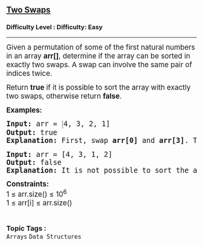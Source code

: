 <h2><a href="https://www.geeksforgeeks.org/problems/two-swaps--155623/1?itm_source=geeksforgeeks&itm_medium=article&itm_campaign=practice_card">Two Swaps</a></h2><h3>Difficulty Level : Difficulty: Easy</h3><hr><div class="problems_problem_content__Xm_eO"><p><span style="font-size: 14pt;">Given a permutation of some of the first natural numbers in an array <strong>arr[]</strong>, determine if the array can be sorted in exactly two swaps. A swap can involve the same pair of indices twice.</span></p>
<p><span style="font-size: 14pt;">Return <strong>true</strong> if it is possible to sort the array with exactly two swaps, otherwise return <strong>false</strong>.</span></p>
<p><span style="font-size: 14pt;"><strong>Examples:</strong></span></p>
<pre><span style="font-size: 14pt;"><strong>Input:</strong> arr = <span style="font-family: math;">[</span><span class="katex"><span class="katex-html" aria-hidden="true"><span class="base"><span class="mord">4</span><span class="mpunct">, </span><span class="mord">3</span><span class="mpunct">, </span><span class="mord">2</span><span class="mpunct">, </span><span class="mord">1]</span></span></span></span></span><br><span style="font-size: 14pt;"><strong>Output:</strong> true</span><br><span style="font-size: 14pt;"><strong>Explanation: </strong></span><span style="font-size: 14pt;">First, swap <strong>arr[0]</strong> and <strong>arr[3]</strong>. The array becomes <span style="font-family: math;">[</span><span class="katex"><span class="katex-html" aria-hidden="true"><span class="base"><span class="mord">1</span><span class="mpunct">, </span><span class="mord">3</span><span class="mpunct">, </span><span class="mord">2</span><span class="mpunct">, </span><span class="mord">4]</span></span></span></span>. </span><span style="font-size: 14pt;">Then, swap <strong>arr[1]</strong> and <strong>arr[2]</strong>. The array becomes [<span class="katex"><span class="katex-html" aria-hidden="true"><span class="base"><span class="mord">1</span><span class="mpunct">, </span><span class="mord">2</span><span class="mpunct">, </span><span class="mord">3</span><span class="mpunct">, </span><span class="mord">4],</span></span></span></span>&nbsp;which is sorted.</span></pre>
<pre><span style="font-size: 14pt;"><strong>Input:</strong> arr = <span class="katex"><span class="katex-mathml">[4, 3, 1, 2</span><span class="katex-html" aria-hidden="true"><span class="base"><span class="mord">]</span></span></span></span></span><br><span style="font-size: 14pt;"><strong>Output:</strong> false</span><br><span style="font-size: 14pt;"><strong>Explanation:</strong> It is not possible to sort the array with exactly two swaps.</span></pre>
<p><span style="font-size: 14pt;"><strong>Constraints:</strong></span><br><span style="font-size: 14pt;">1 ≤ arr.size() ≤ 10<sup>6</sup></span><br><span style="font-size: 14pt;">1 ≤ arr[i] ≤ arr.size()</span></p></div><br><p><span style=font-size:18px><strong>Topic Tags : </strong><br><code>Arrays</code>&nbsp;<code>Data Structures</code>&nbsp;